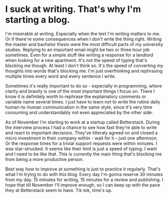 # I suck at writing. That's why I'm starting a blog.

I'm miserable at writing. Especially when the text I'm writing matters to me. Or if there're some consequences when I don't write the thing right. Writing the master and bachelor thesis were the most difficult parts of my university studies. Replying to an important email might be two or three hour job sometimes. Even for a simple stuff like writing a response for a landlord when looking for a new apartment. It's not the speed of typing that's blocking me though. At least I don't think so. It's the speed of converting my thoughts into words that's blocking me. I'm just overthinking and rephrasing multiple times every word and every sentence I write. 

Sometimes it's really important to do so - especially in programming, where clarity and bravity is one of the most important things I focus on. There I know it is definitely worth to rephrase the explainatory comments or variable name several times. I just have to learn not to write the rutine daily human-to-human communication in the same style, since it's very time consuming and understandably not even appreciated by the other side.

As of November I'm starting to work at a startup called Betterstack. During the interview process I had a chance to see how fast they're able to write and react to important decisions. They've litteraly agreed on and closed a micro investment in their company within - wait for it – just one afternoon. Or the response times for a trivial support requests were within minutes. I was star-strucked. It seems like their limit is just a speed of typing. I want and I need to be like that. This is currently the main thing that's blocking me from being a more productive person. 

Best way how to improve at something is just to practice it regularly. That's what I'm trying to do with this blog. Every day I'm gonna reserve 30 minutes from my day. 15 minutes for writing, 15 minutes for a review and publishing. I hope that till November I'll improve enough, so I can keep up with the pace they at Betterstack seem to have. Tik tok, time's up.